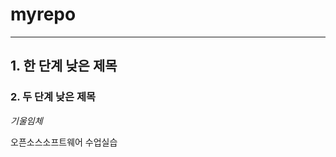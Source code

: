 # myrepo
-------------------------------------
## 1. 한 단계 낮은 제목

### 2. 두 단계 낮은 제목
*기울임체*

오픈소스소프트웨어 수업실습
